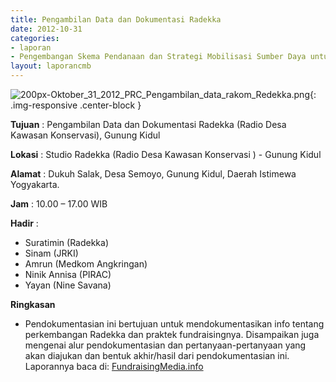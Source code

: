 ```yaml
---
title: Pengambilan Data dan Dokumentasi Radekka
date: 2012-10-31
categories:
- laporan
- Pengembangan Skema Pendanaan dan Strategi Mobilisasi Sumber Daya untuk Keberlanjutan Media komunitas di Indonesia
layout: laporancmb
---
```



![200px-Oktober_31_2012_PRC_Pengambilan_data_rakom_Redekka.png](/uploads/200px-Oktober_31_2012_PRC_Pengambilan_data_rakom_Redekka.png){: .img-responsive .center-block }


**Tujuan** : Pengambilan Data dan Dokumentasi Radekka (Radio Desa Kawasan Konservasi), Gunung Kidul 

**Lokasi** : Studio Radekka (Radio Desa Kawasan Konservasi ) - Gunung Kidul 

**Alamat** : Dukuh Salak, Desa Semoyo, Gunung Kidul, Daerah Istimewa Yogyakarta. 

**Jam** : 10.00 – 17.00 WIB 

**Hadir** :
* Suratimin (Radekka)
* Sinam (JRKI)
* Amrun (Medkom Angkringan)
* Ninik Annisa (PIRAC)
* Yayan (Nine Savana)

**Ringkasan**  
* Pendokumentasian ini bertujuan untuk mendokumentasikan info tentang perkembangan Radekka dan praktek fundraisingnya. Disampaikan juga mengenai alur pendokumentasian dan pertanyaan-pertanyaan yang akan diajukan dan bentuk akhir/hasil dari pendokumentasian ini. Laporannya baca di: [FundraisingMedia.info](http://www.fundraisingmedia.info/blog/2012/11/01/tim-pirac-dokumentasikan-rakom-radekka/)
